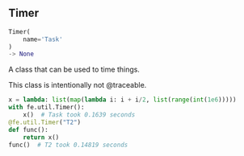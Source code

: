## Timer
```python
Timer(
	name='Task'
)
-> None
```
A class that can be used to time things.

This class is intentionally not @traceable.

```python
x = lambda: list(map(lambda i: i + i/2, list(range(int(1e6)))))
with fe.util.Timer():
    x()  # Task took 0.1639 seconds
@fe.util.Timer("T2")
def func():
    return x()
func()  # T2 took 0.14819 seconds
```
